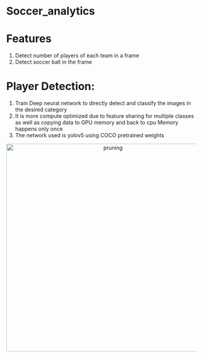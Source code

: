 # Soccer_analytics

# Features
1) Detect number of players of each team in a frame
2) Detect soccer ball in the frame

# Player Detection:

1) Train Deep neural network to directly detect and classify the images in the desired category
2) It is more compute optimized due to feature sharing for multiple classes as well as copying data to GPU memory and back to cpu Memory happens only once
3) The network used is yolov5 using COCO pretrained weights
  <p align="center">
    <img src="https://user-images.githubusercontent.com/22799415/114357001-80d53c00-9b71-11eb-9ad1-2bdbc69f97d3.gif" alt="pruning",img width="550" />
  </p>
    <p align="center">
